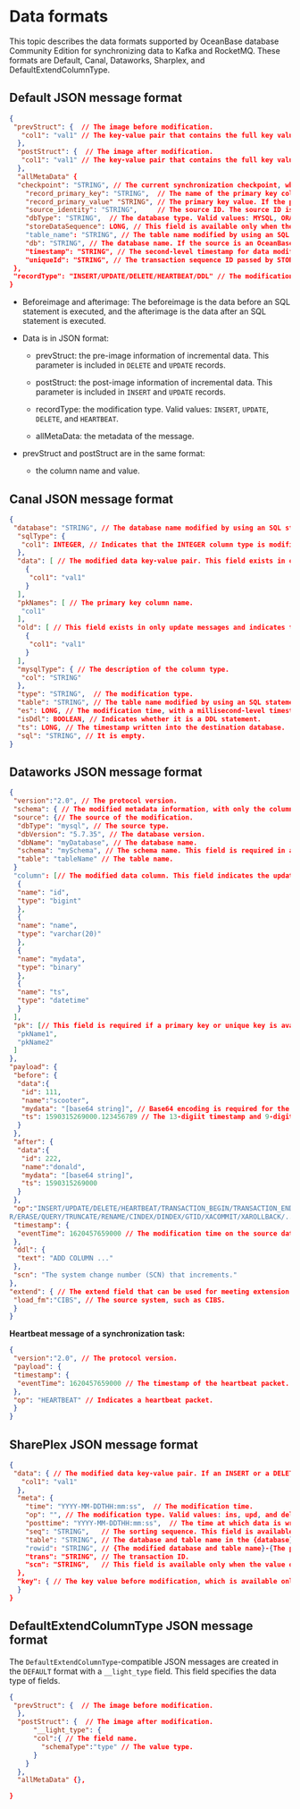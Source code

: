 # Data formats

This topic describes the data formats supported by OceanBase database Community Edition for synchronizing data to Kafka and RocketMQ. These formats are Default, Canal, Dataworks, Sharplex, and DefaultExtendColumnType. 

## Default JSON message format 

```json
{
 "prevStruct": {  // The image before modification.
   "col1": "val1" // The key-value pair that contains the full key value.
  },
  "postStruct": {  // The image after modification.
   "col1": "val1" // The key-value pair that contains the full key value.
  },
  "allMetaData" {
  "checkpoint": "STRING", // The current synchronization checkpoint, which specifies the target checkpoint (second-level timestamp) in the incremental synchronization phase and the primary key-value pair in the full synchronization phase.
    "record_primary_key": "STRING",  // The name of the primary key column. If the primary key has multiple columns. Separate the column names with /u0001.
    "record_primary_value" "STRING", // The primary key value. If the primary key has multiple columns. Separate the column names with /u0001.
    "source_identity": "STRING",     // The source ID. The source ID is a subtopic in the case of incremental synchronization. It is a meaningless sequence in the case of full synchronization.
    "dbType": "STRING",  // The database type. Valid values: MYSQL, ORACLE, OCEANBASE, OB_IN_ORACLE_MODE, DB2, and UNKNOW.
    "storeDataSequence": LONG, // This field is available only when the value of sequenceEnabled is true in the source.json configuration file in incremental synchronization scenarios. Default value: true. This field is used for sorting. A sequence is generated during the synchronization process in the timestamp + sequence number format. The sequence number increments and does not exceed five digits. 
    "table_name": "STRING", // The table name modified by using an SQL statement.
    "db": "STRING", // The database name. If the source is an OceanBase database Community Edition, the database name is provided in the {tenant name.database name} format.
    "timestamp": "STRING", // The second-level timestamp for data modification, which is available only for incremental synchronization.
    "uniqueId": "STRING", // The transaction sequence ID passed by STORE during incremental synchronization.
 },
 "recordType": "INSERT/UPDATE/DELETE/HEARTBEAT/DDL" // The modification type.
}
```

* Beforeimage and afterimage: The beforeimage is the data before an SQL statement is executed, and the afterimage is the data after an SQL statement is executed.

* Data is in JSON format:

  * prevStruct: the pre-image information of incremental data. This parameter is included in `DELETE` and `UPDATE` records.
  
  * postStruct: the post-image information of incremental data. This parameter is included in `INSERT` and `UPDATE` records.

  * recordType: the modification type. Valid values: `INSERT`, `UPDATE`, `DELETE`, and `HEARTBEAT`.
  
  * allMetaData: the metadata of the message.

* prevStruct and postStruct are in the same format:

  * the column name and value.


## Canal JSON message format 

```json
{
 "database": "STRING", // The database name modified by using an SQL statement. If the specified database is an OceanBase database Community Edition, the tenant name is removed and only the database name is retained.
  "sqlType": {
   "col1": INTEGER, // Indicates that the INTEGER column type is modified. For more information, see java.sql.Types.
  },
  "data": [ // The modified data key-value pair. This field exists in only one message.
    {
     "col1": "val1"
    }
  ],
  "pkNames": [ // The primary key column name.
   "col1"
  ],
  "old": [ // This field exists in only update messages and indicates the column modified by using an UPDATE statement. It indicates the column value before the modification.
    {
     "col1": "val1"
    }
  ],
  "mysqlType": { // The description of the column type.
   "col": "STRING" 
  },
  "type": "STRING",  // The modification type.
  "table": "STRING", // The table name modified by using an SQL statement.
  "es": LONG, // The modification time, with a millisecond-level timestamp.
  "isDdl": BOOLEAN, // Indicates whether it is a DDL statement.
  "ts": LONG, // The timestamp written into the destination database.
  "sql": "STRING", // It is empty.
}
```

## Dataworks JSON message format

```json
{
 "version":"2.0", // The protocol version. 
 "schema": { // The modified metadata information, with only the column name and column type specified.
 "source": {// The source of the modification.
  "dbType": "mysql", // The source type.
  "dbVersion": "5.7.35", // The database version.
  "dbName": "myDatabase", // The database name.
  "schema": "mySchema", // The schema name. This field is required in a system with schemas.
  "table": "tableName" // The table name.
 }
 "column": [// The modified data column. This field indicates the updated record content in the target table.
  {
  "name": "id",
  "type": "bigint"
  },
  {
  "name": "name",
  "type": "varchar(20)"
  },
  {
  "name": "mydata",
  "type": "binary"
  },
  {
  "name": "ts",
  "type": "datetime"
  }
 ],
 "pk": [// This field is required if a primary key or unique key is available. Otherwise, it is optional.
  "pkName1",
  "pkName2"
 ]
},
"payload": {
 "before": {
  "data":{
   "id": 111,
   "name":"scooter",
   "mydata": "[base64 string]", // Base64 encoding is required for the binary type.
   "ts": 1590315269000.123456789 // The 13-digiit timestamp and 9-digit nanosecond.
  }
 },
 "after": {
  "data":{
   "id": 222,
   "name":"donald",
   "mydata": "[base64 string]",
   "ts": 1590315269000
  }
 },
 "op":"INSERT/UPDATE/DELETE/HEARTBEAT/TRANSACTION_BEGIN/TRANSACTION_END/CREATE/ALTE
R/ERASE/QUERY/TRUNCATE/RENAME/CINDEX/DINDEX/GTID/XACOMMIT/XAROLLBACK/...",// Case sensitive.
 "timestamp": {
  "eventTime": 1620457659000 // The modification time on the source database, which is a 13-digit timestamp in milliseconds.
 },
 "ddl": {
  "text": "ADD COLUMN ..."
 },
 "scn": "The system change number (SCN) that increments."
},
"extend": { // The extend field that can be used for meeting extension requirements in the future. This field can be left unspecified if no extension is available.
 "load_fm":"CIBS", // The source system, such as CIBS.
 }
}
```

**Heartbeat message of a synchronization task:**

```json
{
 "version":"2.0", // The protocol version.
 "payload": {
 "timestamp": {
  "eventTime": 1620457659000 // The timestamp of the heartbeat packet.
 },
 "op": "HEARTBEAT" // Indicates a heartbeat packet.
 }
}
```

## SharePlex JSON message format 

```json
{
 "data": { // The modified data key-value pair. If an INSERT or a DELETE statement is executed, the value is the full value. If an UPDATE statement is executed, the value is the modified value.
   "col1": "val1"
  },
  "meta": {
    "time": "YYYY-MM-DDTHH:mm:ss",  // The modification time.
    "op": "", // The modification type. Valid values: ins, upd, and del.
    "posttime": "YYYY-MM-DDTHH:mm:ss",  // The time at which data is written to the destination.
    "seq": "STRING",   // The sorting sequence. This field is available only when transactionEnabled is set to true on the source database.
    "table": "STRING", // The database and table name in the {database}.{table} format modified by using an SQL statement.
    "rowid": "STRING", // {The modified database and table name}-{The primary key values are separated with \u0001}. 
    "trans": "STRING", // The transaction ID.
    "scn": "STRING",   // This field is available only when the value of sequenceEnabled is true in the source.json configuration file during incremental synchronization. Default value: true. This field is used for sorting. A sequence is generated during the synchronization process in the timestamp + sequence number format. The sequence number increments and does not exceed five digits. 
  },
  "key": { // The key value before modification, which is available only for modifications by using an UPDATE statement.
  }
}
```

## DefaultExtendColumnType JSON message format 


The `DefaultExtendColumnType`-compatible JSON messages are created in the `DEFAULT` format with a `__light_type` field. This field specifies the data type of fields. 

```json
{
 "prevStruct": {  // The image before modification.
  },
  "postStruct": {  // The image after modification.
      "__light_type": {
      "col":{ // The field name.
        "schemaType":"type" // The value type.
      }
    }
  },
  "allMetaData" {},

}
```